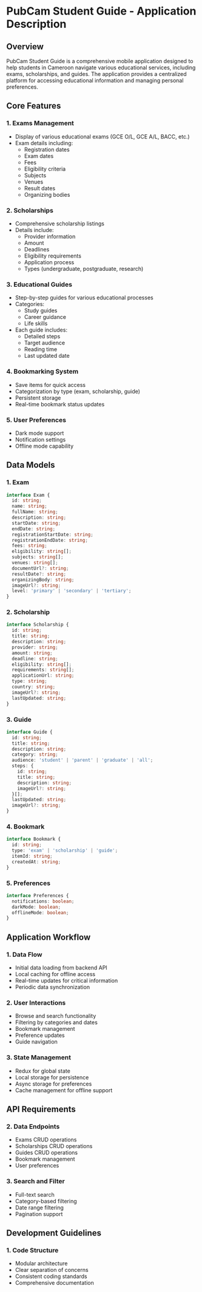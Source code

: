 # PubCam Student Guide - Application Description

## Overview

PubCam Student Guide is a comprehensive mobile application designed to help students in Cameroon navigate various educational services, including exams, scholarships, and guides. The application provides a centralized platform for accessing educational information and managing personal preferences.

## Core Features

### 1. Exams Management

- Display of various educational exams (GCE O/L, GCE A/L, BACC, etc.)
- Exam details including:
  - Registration dates
  - Exam dates
  - Fees
  - Eligibility criteria
  - Subjects
  - Venues
  - Result dates
  - Organizing bodies

### 2. Scholarships

- Comprehensive scholarship listings
- Details include:
  - Provider information
  - Amount
  - Deadlines
  - Eligibility requirements
  - Application process
  - Types (undergraduate, postgraduate, research)

### 3. Educational Guides

- Step-by-step guides for various educational processes
- Categories:
  - Study guides
  - Career guidance
  - Life skills
- Each guide includes:
  - Detailed steps
  - Target audience
  - Reading time
  - Last updated date

### 4. Bookmarking System

- Save items for quick access
- Categorization by type (exam, scholarship, guide)
- Persistent storage
- Real-time bookmark status updates

### 5. User Preferences

- Dark mode support
- Notification settings
- Offline mode capability

## Data Models

### 1. Exam

```typescript
interface Exam {
  id: string;
  name: string;
  fullName: string;
  description: string;
  startDate: string;
  endDate: string;
  registrationStartDate: string;
  registrationEndDate: string;
  fees: string;
  eligibility: string[];
  subjects: string[];
  venues: string[];
  documentUrl?: string;
  resultDate?: string;
  organizingBody: string;
  imageUrl?: string;
  level: 'primary' | 'secondary' | 'tertiary';
}
```

### 2. Scholarship

```typescript
interface Scholarship {
  id: string;
  title: string;
  description: string;
  provider: string;
  amount: string;
  deadline: string;
  eligibility: string[];
  requirements: string[];
  applicationUrl: string;
  type: string;
  country: string;
  imageUrl?: string;
  lastUpdated: string;
}
```

### 3. Guide

```typescript
interface Guide {
  id: string;
  title: string;
  description: string;
  category: string;
  audience: 'student' | 'parent' | 'graduate' | 'all';
  steps: {
    id: string;
    title: string;
    description: string;
    imageUrl?: string;
  }[];
  lastUpdated: string;
  imageUrl?: string;
}
```

### 4. Bookmark

```typescript
interface Bookmark {
  id: string;
  type: 'exam' | 'scholarship' | 'guide';
  itemId: string;
  createdAt: string;
}
```

### 5. Preferences

```typescript
interface Preferences {
  notifications: boolean;
  darkMode: boolean;
  offlineMode: boolean;
}
```

## Application Workflow

### 1. Data Flow

- Initial data loading from backend API
- Local caching for offline access
- Real-time updates for critical information
- Periodic data synchronization

### 2. User Interactions

- Browse and search functionality
- Filtering by categories and dates
- Bookmark management
- Preference updates
- Guide navigation

### 3. State Management

- Redux for global state
- Local storage for persistence
- Async storage for preferences
- Cache management for offline support

## API Requirements

### 2. Data Endpoints

- Exams CRUD operations
- Scholarships CRUD operations
- Guides CRUD operations
- Bookmark management
- User preferences

### 3. Search and Filter

- Full-text search
- Category-based filtering
- Date range filtering
- Pagination support

## Development Guidelines

### 1. Code Structure

- Modular architecture
- Clear separation of concerns
- Consistent coding standards
- Comprehensive documentation
